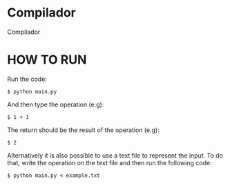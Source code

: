 # Compilador
Compilador

# HOW TO RUN

Run the code:

    $ python main.py

And then type the operation (e.g):

    $ 1 + 1

The return should be the result of the operation (e.g):

    $ 2

Alternatively it is also possible to use a text file to represent the input. To do that,
write the operation on the text file and then run the following code:

    $ python main.py < example.txt